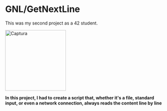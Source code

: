 # GNL/GetNextLine
This was my second project as a 42 student. 

<img width="194" alt="Captura" src="https://github.com/shoganaix/42Libft/assets/123943292/eebf29e7-3ffc-4307-9029-8dbb2d366f39">

**In this project, I had to create a script that, whether it's a file, standard input, or even a network connection, always reads the content line by line**
